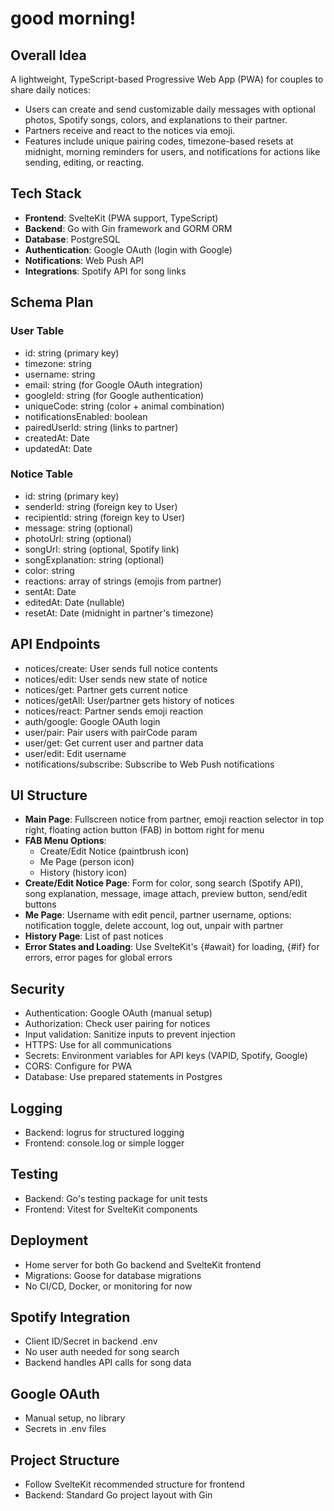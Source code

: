 # good morning!

## Overall Idea
A lightweight, TypeScript-based Progressive Web App (PWA) for couples to share daily notices:
- Users can create and send customizable daily messages with optional photos, Spotify songs, colors, and explanations to their partner.
- Partners receive and react to the notices via emoji.
- Features include unique pairing codes, timezone-based resets at midnight, morning reminders for users, and notifications for actions like sending, editing, or reacting.

## Tech Stack
- **Frontend**: SvelteKit (PWA support, TypeScript)
- **Backend**: Go with Gin framework and GORM ORM
- **Database**: PostgreSQL
- **Authentication**: Google OAuth (login with Google)
- **Notifications**: Web Push API
- **Integrations**: Spotify API for song links

## Schema Plan
### User Table
- id: string (primary key)
- timezone: string
- username: string
- email: string (for Google OAuth integration)
- googleId: string (for Google authentication)
- uniqueCode: string (color + animal combination)
- notificationsEnabled: boolean
- pairedUserId: string (links to partner)
- createdAt: Date
- updatedAt: Date

### Notice Table
- id: string (primary key)
- senderId: string (foreign key to User)
- recipientId: string (foreign key to User)
- message: string (optional)
- photoUrl: string (optional)
- songUrl: string (optional, Spotify link)
- songExplanation: string (optional)
- color: string
- reactions: array of strings (emojis from partner)
- sentAt: Date
- editedAt: Date (nullable)
- resetAt: Date (midnight in partner's timezone)

## API Endpoints
- notices/create: User sends full notice contents
- notices/edit: User sends new state of notice
- notices/get: Partner gets current notice
- notices/getAll: User/partner gets history of notices
- notices/react: Partner sends emoji reaction
- auth/google: Google OAuth login
- user/pair: Pair users with pairCode param
- user/get: Get current user and partner data
- user/edit: Edit username
- notifications/subscribe: Subscribe to Web Push notifications

## UI Structure
- **Main Page**: Fullscreen notice from partner, emoji reaction selector in top right, floating action button (FAB) in bottom right for menu
- **FAB Menu Options**:
  - Create/Edit Notice (paintbrush icon)
  - Me Page (person icon)
  - History (history icon)
- **Create/Edit Notice Page**: Form for color, song search (Spotify API), song explanation, message, image attach, preview button, send/edit buttons
- **Me Page**: Username with edit pencil, partner username, options: notification toggle, delete account, log out, unpair with partner
- **History Page**: List of past notices
- **Error States and Loading**: Use SvelteKit's {#await} for loading, {#if} for errors, error pages for global errors

## Security
- Authentication: Google OAuth (manual setup)
- Authorization: Check user pairing for notices
- Input validation: Sanitize inputs to prevent injection
- HTTPS: Use for all communications
- Secrets: Environment variables for API keys (VAPID, Spotify, Google)
- CORS: Configure for PWA
- Database: Use prepared statements in Postgres

## Logging
- Backend: logrus for structured logging
- Frontend: console.log or simple logger

## Testing
- Backend: Go's testing package for unit tests
- Frontend: Vitest for SvelteKit components

## Deployment
- Home server for both Go backend and SvelteKit frontend
- Migrations: Goose for database migrations
- No CI/CD, Docker, or monitoring for now

## Spotify Integration
- Client ID/Secret in backend .env
- No user auth needed for song search
- Backend handles API calls for song data

## Google OAuth
- Manual setup, no library
- Secrets in .env files

## Project Structure
- Follow SvelteKit recommended structure for frontend
- Backend: Standard Go project layout with Gin
